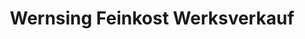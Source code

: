 ---
title: "Wernsing Feinkost Werksverkauf"
url: /essen-oldenburg/wernsing-feinkost-werksverkauf/
shop: Feinkost
---